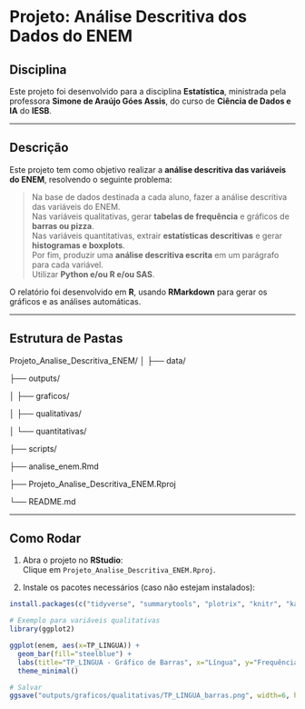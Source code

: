 # Projeto: Análise Descritiva dos Dados do ENEM

## Disciplina
Este projeto foi desenvolvido para a disciplina **Estatística**, ministrada pela professora **Simone de Araújo Góes Assis**, do curso de **Ciência de Dados e IA** do **IESB**.

---

## Descrição
Este projeto tem como objetivo realizar a **análise descritiva das variáveis do ENEM**, resolvendo o seguinte problema:

> Na base de dados destinada a cada aluno, fazer a análise descritiva das variáveis do ENEM.  
> Nas variáveis qualitativas, gerar **tabelas de frequência** e gráficos de **barras ou pizza**.  
> Nas variáveis quantitativas, extrair **estatísticas descritivas** e gerar **histogramas e boxplots**.  
> Por fim, produzir uma **análise descritiva escrita** em um parágrafo para cada variável.  
> Utilizar **Python e/ou R e/ou SAS**.

O relatório foi desenvolvido em **R**, usando **RMarkdown** para gerar os gráficos e as análises automáticas.  

---

## Estrutura de Pastas

Projeto_Analise_Descritiva_ENEM/
│
├── data/ 

├── outputs/ 

│ ├── graficos/

│ ├── qualitativas/

│ └── quantitativas/

├── scripts/ 

├── analise_enem.Rmd 

├── Projeto_Analise_Descritiva_ENEM.Rproj

└── README.md 


---

## Como Rodar

1. Abra o projeto no **RStudio**:  
   Clique em `Projeto_Analise_Descritiva_ENEM.Rproj`.

2. Instale os pacotes necessários (caso não estejam instalados):

```r
install.packages(c("tidyverse", "summarytools", "plotrix", "knitr", "kableExtra", "readxl"))

# Exemplo para variáveis qualitativas
library(ggplot2)

ggplot(enem, aes(x=TP_LINGUA)) +
  geom_bar(fill="steelblue") +
  labs(title="TP_LINGUA - Gráfico de Barras", x="Língua", y="Frequência") +
  theme_minimal()

# Salvar
ggsave("outputs/graficos/qualitativas/TP_LINGUA_barras.png", width=6, height=4)

